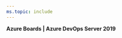 ```yaml
---
ms.topic: include
---
```


**Azure Boards | Azure DevOps Server 2019**

<!---

<hr/>
**[Dashboards, Charts, Reports, & Widgets](/azure/devops/report/dashboards/index) | [Power BI Integration](/azure/devops/report/powerbi/index) | [Extend Analytics with OData](/azure/devops/report/extend-analytics/index)**
<hr/>

-->
